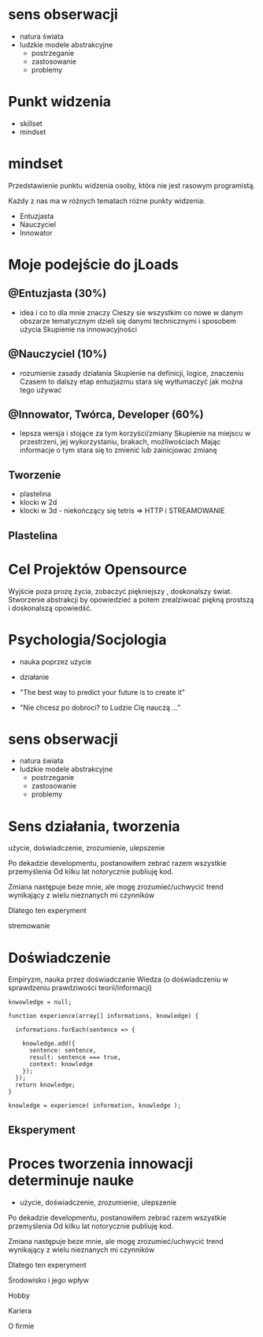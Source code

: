 # sens obserwacji

+ natura świata
+ ludzkie modele abstrakcyjne
  + postrzeganie
  + zastosowanie
  + problemy


# Punkt widzenia
+ skillset
+ mindset


# mindset 
Przedstawienie punktu widzenia osoby, która nie jest rasowym programistą.

Każdy z nas ma w różnych tematach różne punkty widzenia:
+ Entuzjasta
+ Nauczyciel
+ Innowator


# Moje podejście do jLoads 

## @Entuzjasta (30%) 
+ idea i co to dla mnie znaczy
Cieszy sie wszystkim co nowe w danym obszarze tematycznym
dzieli się danymi technicznymi i sposobem użycia
Skupienie na innowacyjności

## @Nauczyciel (10%)
+ rozumienie zasady działania
Skupienie na definicji, logice, znaczeniu
Czasem to dalszy etap entuzjazmu
stara się wytłumaczyć jak można tego używać


## @Innowator, Twórca, Developer (60%)
+ lepsza wersja i stojące za tym korzyści/zmiany
Skupienie na miejscu w przestrzeni, jej wykorzystaniu, brakach, możliwościach
Mając informacje o tym stara się to zmienić lub zainicjowac zmianę

## Tworzenie
+ plastelina
+ klocki w 2d
+ klocki w 3d - niekończący się tetris => HTTP i STREAMOWANIE 

## Plastelina
[comment]: <> (![modelina.png]&#40;modelina.png&#41;)


# Cel Projektów Opensource

Wyjście poza prozę życia, zobaczyć piękniejszy , doskonalszy świat.
Stworzenie abstrakcji by opowiedzieć a potem zrealziwoać piękną prostszą i doskonalszą opowiedść.


#  Psychologia/Socjologia

+ nauka poprzez użycie
+ działanie
+ "The best way to predict your future is to create it"

+ "Nie chcesz po dobroci? to Ludzie Cię nauczą ..."


# sens obserwacji
+ natura świata
+ ludzkie modele abstrakcyjne
    + postrzeganie
    + zastosowanie
    + problemy




# Sens działania, tworzenia
użycie, doświadczenie, zrozumienie, ulepszenie

Po dekadzie developmentu, postanowiłem zebrać razem wszystkie przemyślenia
Od kilku lat notorycznie publiuję kod.

Zmiana następuje beze mnie, ale
mogę zrozumieć/uchwycić trend wynikający z wielu nieznanych mi czynników

Dlatego ten experyment

stremowanie



# Doświadczenie

Empiryzm, nauka przez doświadczanie
Wiedza (o doświadczeniu w sprawdzeniu prawdziwości teorii/informacji)

    knwowledge = null;
    
    function experience(array[] informations, knowledge) {
      
      informations.forEach(sentence => { 
        
        knowledge.add({
          sentence: sentence,
          result: sentence === true,
          context: knowledge
        });
      });
      return knowledge;
    }

    knowledge = experience( information, knowledge );

## Eksperyment



# Proces tworzenia innowacji determinuje nauke
+ użycie, doświadczenie, zrozumienie, ulepszenie

Po dekadzie developmentu, postanowiłem zebrać razem wszystkie przemyślenia
Od kilku lat notorycznie publiuję kod.

Zmiana następuje beze mnie, ale
mogę zrozumieć/uchwycić trend wynikający z wielu nieznanych mi czynników

Dlatego ten experyment

Środowisko i jego wpływ

Hobby

Kariera


O firmie


